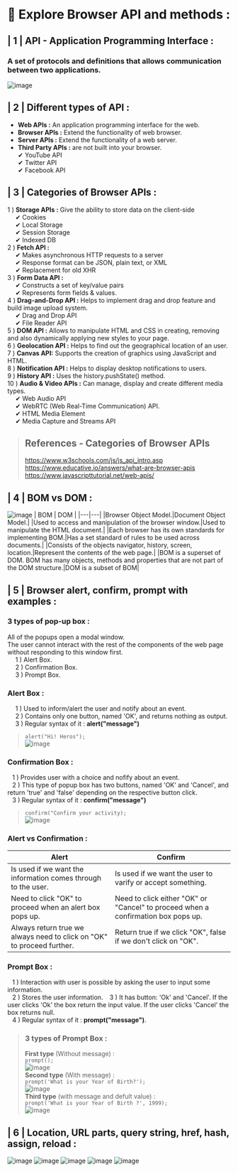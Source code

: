# 🎯 **Explore Browser API and methods :**
## | 1 | API - Application Programming Interface :

### A set of protocols and definitions that allows communication between two applications.
![image](images/Api1.png)

## | 2 | Different types of API :

 - **Web APIs :** An application programming interface for the web.
 - **Browser APIs :** Extend the functionality of web browser.
 - **Server APIs :** Extend the functionality of a web server.
 - **Third Party APIs :** are not built into your browser.<br>
✔ YouTube API<br>
✔ Twitter API<br>
✔ Facebook API
## | 3 | Categories of Browser APIs :

1 ) **Storage APIs :** Give the ability to store data on the client-side<br>
&emsp; ✔ Cookies<br>
&emsp; ✔ Local Storage<br>
&emsp; ✔ Session Storage<br>
&emsp; ✔ Indexed DB <br>
2 ) **Fetch API :** <br>
&emsp; ✔ Makes asynchronous HTTP requests to a server<br>
&emsp; ✔ Response format can be JSON, plain text, or XML<br>
&emsp; ✔ Replacement for old XHR <br>
3 ) **Form Data API :** <br>
&emsp; ✔ Constructs a set of key/value pairs<br>
&emsp; ✔ Represents form fields & values.<br>
4 ) **Drag-and-Drop API :** Helps to implement drag and drop feature and build image upload system.<br>
&emsp; ✔ Drag and Drop API <br>
&emsp; ✔ File Reader API <br>
5 ) **DOM API :** Allows to manipulate HTML and CSS in creating, removing and also dynamically applying new styles to your page.<br>
6 ) **Geolocation API :** Helps to find out the geographical location of an user.<br>
7 ) **Canvas API:** Supports the creation of graphics using JavaScript and HTML.<br>
8 ) **Notification API :** Helps to display desktop notifications to users.<br>
9 ) **History API :** Uses the history.pushState() method.<br>
10 ) **Audio & Video APIs :** Can manage, display and create different media types.<br>
&emsp; ✔ Web Audio API<br>
&emsp; ✔ WebRTC (Web Real-Time Communication) API.<br>
&emsp; ✔ HTML Media Element<br>
&emsp; ✔ Media Capture and Streams API <br>
>## References - Categories of Browser APIs
>https://www.w3schools.com/js/js_api_intro.asp <br>
>https://www.educative.io/answers/what-are-browser-apis <br>
>https://www.javascripttutorial.net/web-apis/
## | 4 | BOM vs DOM :

![image](images/BOMvsDOM.JPG) 
| BOM | DOM |
|---|---|
|Browser Object Model.|Document Object Model.|
|Used to access and manipulation of the browser window.|Used to manipulate the HTML document.|
|Each browser has its own standards for implementing BOM.|Has a set standard of rules to be used across documents.|
|Consists of the objects navigator, history, screen, location.|Represent the contents of the web page.|
|BOM is a superset of DOM. BOM has many objects, methods and properties that are not part of the DOM structure.|DOM is a subset of BOM|

## | 5 | Browser alert, confirm, prompt with examples :
### **3 types of pop-up box :** <br>
All of the popups open a modal window.<br>
The user cannot interact with the rest of the components of the web page without responding to this window first.<br>
&emsp; 1 ) Alert Box. <br>
&emsp; 2 ) Confirmation Box. <br>
&emsp; 3 ) Prompt Box. <br> 
### **Alert Box :**
&emsp; 1 ) Used to inform/alert the user and notify about an event.<br>
&emsp; 2 ) Contains only one button, named 'OK', and returns nothing as output.<br>
&emsp; 3 ) Regular syntax of it : **alert("message")** <br>
>`` alert("Hi! Heros"); ``<br>
> ![image](images/alert.JPG)
### **Confirmation Box :**
&ensp; 1 ) Provides user with a choice and nofify about an event.<br>
&ensp; 2 ) This type of popup box has two buttons, named 'OK' and 'Cancel', and return 'true' and 'false' depending on the respective button click.<br>
&ensp; 3 ) Regular syntax of it : **confirm("message")** <br>
>``confirm("Confirm your activity);``<br>
>![image](images/confirmBox.JPG)
### **Alert vs Confirmation :**
|Alert|Confirm|
|---|---|
|Is used if we want the information comes through to the user.|Is used if we want the user to varify or accept something.|
|Need to click "OK" to proceed when an alert box pops up.|Need to click either "OK" or "Cancel" to proceed when a confirmation box pops up.|
|Always return true we always need to click on "OK" to proceed further.|Return true if we click "OK", false if we don't click on "OK".|
### **Prompt Box :**
&ensp; 1 ) Interaction with user is possible by asking the user to input some information.<br>
&ensp; 2 ) Stores the user information.
&ensp; 3 ) It has button: 'Ok' and 'Cancel'. If the user clicks 'Ok' the box return the input value. If the user clicks 'Cancel' the box returns null.<br>
&ensp; 4 ) Regular syntax of it : **prompt("message")**.
> ### **3 types of Prompt Box :**
> **First type** (Without message) :<br>
> ``prompt();``<br>
> ![image](images/prompt1.JPG)<br>
> **Second type** (With message) :<br>
> ``prompt('What is your Year of Birth?');``<br>
> ![image](images/prompt2.JPG)<br>
> **Third type** (with message and defult value) :<br>
> ``prompt('What is your Year of Birth ?', 1999);``<br>
> ![image](images/prompt3.JPG)<br>
## | 6 | Location, URL parts, query string, href, hash, assign, reload :
![image](images/location.JPG)
![image](images/location1.JPG)
![image](images/location2.JPG)
![image](images/location3.JPG)
![image](images/location4.JPG)